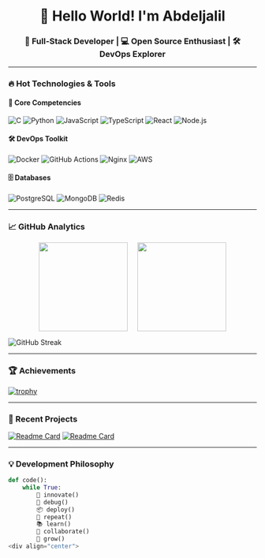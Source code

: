 <div align="center">
  
# 👋 Hello World! I'm Abdeljalil

### 🚀 Full-Stack Developer | 💻 Open Source Enthusiast | 🛠️ DevOps Explorer

</div>

---

### 🔥 Hot Technologies & Tools

#### 🧠 Core Competencies
![C](https://img.shields.io/badge/c-%2300599C.svg?style=for-the-badge&logo=c&logoColor=white)
![Python](https://img.shields.io/badge/python-3670A0?style=for-the-badge&logo=python&logoColor=ffdd54)
![JavaScript](https://img.shields.io/badge/javascript-%23323330.svg?style=for-the-badge&logo=javascript&logoColor=%23F7DF1E)
![TypeScript](https://img.shields.io/badge/typescript-%23007ACC.svg?style=for-the-badge&logo=typescript&logoColor=white)
![React](https://img.shields.io/badge/react-%2320232a.svg?style=for-the-badge&logo=react&logoColor=%2361DAFB)
![Node.js](https://img.shields.io/badge/node.js-6DA55F?style=for-the-badge&logo=node.js&logoColor=white)

#### 🛠️ DevOps Toolkit
![Docker](https://img.shields.io/badge/docker-%230db7ed.svg?style=for-the-badge&logo=docker&logoColor=white)
![GitHub Actions](https://img.shields.io/badge/github%20actions-%232671E5.svg?style=for-the-badge&logo=githubactions&logoColor=white)
![Nginx](https://img.shields.io/badge/nginx-%23009639.svg?style=for-the-badge&logo=nginx&logoColor=white)
![AWS](https://img.shields.io/badge/AWS-%23FF9900.svg?style=for-the-badge&logo=amazon-aws&logoColor=white)

#### 🗄️ Databases
![PostgreSQL](https://img.shields.io/badge/postgres-%23316192.svg?style=for-the-badge&logo=postgresql&logoColor=white)
![MongoDB](https://img.shields.io/badge/MongoDB-%234ea94b.svg?style=for-the-badge&logo=mongodb&logoColor=white)
![Redis](https://img.shields.io/badge/redis-%23DD0031.svg?style=for-the-badge&logo=redis&logoColor=white)

---

### 📈 GitHub Analytics

<div style="display: flex; justify-content: center; gap: 20px;">
  <img height="180em" src="https://github-readme-stats.vercel.app/api?username=abel-hid&show_icons=true&theme=radical&include_all_commits=true&count_private=true" />
  <img height="180em" src="https://github-readme-stats.vercel.app/api/top-langs/?username=abel-hid&layout=compact&theme=radical&langs_count=6" />
</div>

![GitHub Streak](https://streak-stats.demolab.com?user=abel-hid&theme=radical)

---

### 🏆 Achievements
[![trophy](https://github-profile-trophy.vercel.app/?username=abel-hid&theme=onedark&row=2&column=4)](https://github.com/ryo-ma/github-profile-trophy)

---

### 🎯 Recent Projects

[![Readme Card](https://github-readme-stats.vercel.app/api/pin/?username=abel-hid&repo=your-repo-1&theme=radical)](https://github.com/abel-hid/your-repo-1)
[![Readme Card](https://github-readme-stats.vercel.app/api/pin/?username=abel-hid&repo=your-repo-2&theme=radical)](https://github.com/abel-hid/your-repo-2)

---

### 💡 Development Philosophy
```python
def code():
    while True:
        🚀 innovate()
        🐞 debug()
        📦 deploy()
        🔁 repeat()
        📚 learn()
        🤝 collaborate()
        🌱 grow()
<div align="center">

